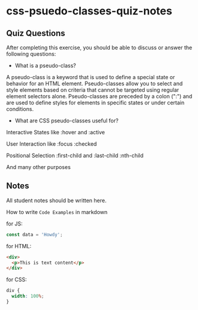 # css-psuedo-classes-quiz-notes

## Quiz Questions

After completing this exercise, you should be able to discuss or answer the following questions:

- What is a pseudo-class?

A pseudo-class is a keyword that is used to define a special state or behavior for an HTML element. Pseudo-classes allow you to select and style elements based on criteria that cannot be targeted using regular element selectors alone. Pseudo-classes are preceded by a colon (":") and are used to define styles for elements in specific states or under certain conditions.

- What are CSS pseudo-classes useful for?

Interactive States like :hover and :active

User Interaction like :focus :checked

Positional Selection :first-child and :last-child :nth-child

And many other purposes

## Notes

All student notes should be written here.

How to write `Code Examples` in markdown

for JS:

```javascript
const data = 'Howdy';
```

for HTML:

```html
<div>
  <p>This is text content</p>
</div>
```

for CSS:

```css
div {
  width: 100%;
}
```
